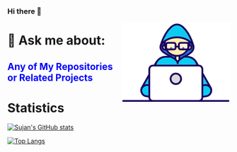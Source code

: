 ### Hi there 👋
<img align="right" src="https://raw.githubusercontent.com/SujanSharma07/SujanSharma07/master/Assets/Developer.gif"/>

<h1>💬 Ask me about: </h1> 
<h2 style="color:blue;">Any of My Repositories or Related Projects </h2> 


# Statistics #


[![Sujan's GitHub stats](https://github-readme-stats.vercel.app/api?username=SujanSharma07&show_icons=true&theme=radical)](https://github.com/sujansharma07/github-readme-stats)

[![Top Langs](https://github-readme-stats.vercel.app/api/top-langs/?username=SujanSharma07&layout=compact)](https://github.com/sujansharma07/github-readme-stats)



<!-- 
![Sujan Sharma's github stats](https://github-readme-stats.vercel.app/api?username=SujanSharma07&hide=["issues"]&show_icons=true)
-->
<!-- **SujanSharma07/SujanSharma07** is a ✨ _special_ ✨ repository because its `README.md` (this file) appears on your GitHub profile. Here are some ideas to get you started: - 🔭 I’m currently working on ... - 🌱 I’m currently learning ... - 👯 I’m looking to collaborate on ... - 🤔 I’m looking for help with ... - 💬 Ask me about ... - 📫 How to reach me: ... - 😄 Pronouns: ... - ⚡ Fun fact: ... -->

